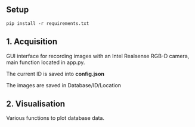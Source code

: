 ## Setup

`pip install -r requirements.txt`

## 1. Acquisition
GUI interface for recording images with an Intel Realsense RGB-D camera, main function located in app.py.

The current ID is saved into **config.json**

The images are saved in Database/ID/Location

## 2. Visualisation 

Various functions to plot database data.